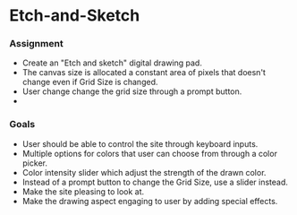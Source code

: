 # Etch-and-Sketch

### Assignment
- Create an "Etch and sketch" digital drawing pad.
- The canvas size is allocated a constant area of pixels that doesn't change even if Grid Size is changed.
- User change change the grid size through a prompt button.
- 

### Goals
- User should be able to control the site through keyboard inputs.
- Multiple options for colors that user can choose from through a color picker.
- Color intensity slider which adjust the strength of the drawn color.
- Instead of a prompt button to change the Grid Size, use a slider instead.
- Make the site pleasing to look at.
- Make the drawing aspect engaging to user by adding special effects.

